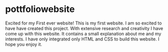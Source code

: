 # pottfoliowebsite
Excited for my First ever website! This is my  first website. I am so excited to have have created this project. With extensive research and  creativity I have come up with this website. It contains a small explanation about me and my interests. I have only integrated only HTML  and CSS to build this website. I hope you enjoy it.
